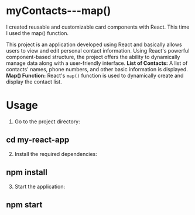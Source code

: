 # myContacts---map()
I created reusable and customizable card components with React. This time I used the map() function.

This project is an application developed using React and basically allows users to view and edit personal contact information. 
Using React's powerful component-based structure, the project offers the ability to dynamically manage data along with a user-friendly interface.
**List of Contacts:** A list of contacts' names, phone numbers, and other basic information is displayed.
**Map() Function:** React's `map()` function is used to dynamically create and display the contact list.

# Usage

1. Go to the project directory:
## cd my-react-app

2. Install the required dependencies:
## npm install

3. Start the application:
## npm start
